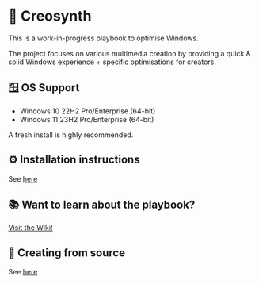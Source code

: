 # 🤖 Creosynth
This is a work-in-progress playbook to optimise Windows. 

The project focuses on various multimedia creation by providing a quick & solid Windows experience + specific optimisations for creators.

## 🪟 OS Support
- Windows 10 22H2 Pro/Enterprise (64-bit)
- Windows 11 23H2 Pro/Enterprise (64-bit)

A fresh install is highly recommended.

## ⚙️ Installation instructions
See [here](https://github.com/mewostick/Creosynth/wiki/Playbook-installation)

## 📚 Want to learn about the playbook?
[Visit the Wiki!](https://github.com/mewostick/Creosynth/wiki)

## 👀 Creating from source
See [here](https://github.com/mewostick/Creosynth/tree/main/playbook)
